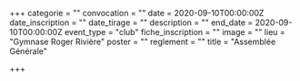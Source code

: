 +++
categorie = ""
convocation = ""
date = 2020-09-10T00:00:00Z
date_inscription = ""
date_tirage = ""
description = ""
end_date = 2020-09-10T00:00:00Z
event_type = "club"
fiche_inscription = ""
image = ""
lieu = "Gymnase Roger Rivière"
poster = ""
reglement = ""
title = "Assemblée Générale"

+++
